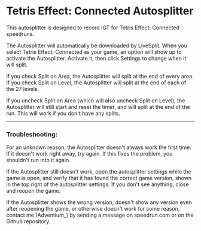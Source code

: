 # Tetris Effect: Connected Autosplitter

This autosplitter is designed to record IGT for Tetris Effect: Connected speedruns.

The Autosplitter will automatically be downloaded by LiveSplit. When you select Tetris Effect: Connected as your game, an option will show up to activate the Autosplitter. Activate it, then click Settings to change when it will split.

If you check Split on Area, the Autosplitter will split at the end of every area. If you check Split on Level, the Autosplitter will split at the end of each of the 27 levels.

If you uncheck Split on Area (which will also uncheck Split on Level), the Autosplitter will still start and reset the timer, and will split at the end of the run. This will work if you don't have any splits.

_________

### Troubleshooting:

For an unknown reason, the Autosplitter doesn't always work the first time. If it doesn't work right away, try again. If this fixes the problem, you shouldn't run into it again.

If the Autosplitter still doesn't work, open the autosplitter settings while the game is open, and verify that it has found the correct game version, shown in the top right of the autosplitter settings. If you don't see anything, close and reopen the game.

If the Autosplitter shows the wrong version, doesn't show any version even after reopening the game, or otherwise doesn't work for some reason, contact me (Adventium_) by sending a message on speedrun.com or on the Github repository.
